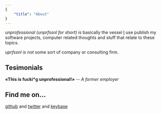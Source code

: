 ```yaml
---
{
    "title": "About"
}
---
```


_unprofessional (unprfssnl for short) is_ basically the vessel [I](//twitter.com/sontags) use publish
my software projects, computer related thoughts and stuff that relate to these topics.

_uprfssnl is not_ some sort of company or consulting firm.

## Tesimonials
    
__«This is fucki*g unprofessional!»__ -- _A former employer_

## Find me on...

[github](//github.com/unprofession-al/) and [twitter](//twitter.com/sontags) and [keybase](//keybase.io/sontags)


